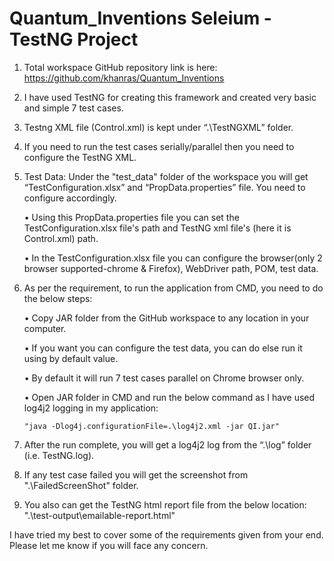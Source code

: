 # Quantum_Inventions Seleium - TestNG Project

1.	Total workspace GitHub repository link is here: 
https://github.com/khanras/Quantum_Inventions
2.	I have used TestNG for creating this framework and created very basic and simple 7 test cases. 	
3.	Testng XML file (Control.xml) is kept under “.\TestNGXML” folder.
4.	If you need to run the test cases serially/parallel then you need to configure the TestNG XML.
5.	Test Data: Under the "test_data" folder of the workspace you will get “TestConfiguration.xlsx” and “PropData.properties” file. You need to configure accordingly.

      •	Using this PropData.properties file you can set the TestConfiguration.xlsx file's path and TestNG xml file's (here it is Control.xml) path.
      
      •	In the TestConfiguration.xlsx file you can configure the browser(only 2 browser supported-chrome & Firefox), WebDriver path, POM, test data.	
6.	As per the requirement, to run the application from CMD, you need to do the below steps:

      •	Copy JAR folder from the GitHub workspace to any location in your computer.
      
      •	If you want you can configure the test data, you can do else run it using by default value.
      
      •	By default it will run 7 test cases parallel on Chrome browser only.
      
      •	Open JAR folder in CMD and run the below command as I have used log4j2 logging in my application:
      
        "java -Dlog4j.configurationFile=.\log4j2.xml -jar QI.jar"
7.	After the run complete, you will get a log4j2 log from the “.\log” folder (i.e. TestNG.log).
8.	If any test case failed you will get the screenshot from ".\FailedScreenShot" folder.
9.	You also can get the TestNG html report file from the below location:
".\test-output\emailable-report.html"

I have tried my best to cover some of the requirements given from your end.
Please let me know if you will face any concern.

